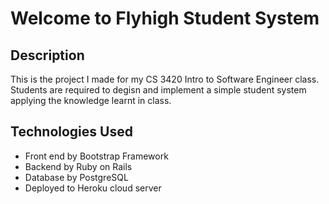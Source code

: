 # Welcome to Flyhigh Student System

## Description

This is the project I made for my CS 3420 Intro to Software Engineer class.
Students are required to degisn and implement a simple student system applying the knowledge
learnt in class.

## Technologies Used

- Front end by Bootstrap Framework
- Backend by Ruby on Rails
- Database by PostgreSQL
- Deployed to Heroku cloud server






